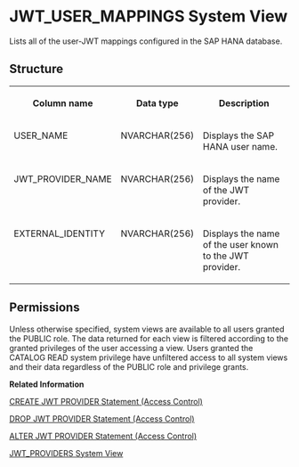 <!-- loio49f380b049a243f48873d52707504f57 -->

# JWT\_USER\_MAPPINGS System View

Lists all of the user-JWT mappings configured in the SAP HANA database.



## Structure


<table>
<tr>
<th valign="top">

Column name

</th>
<th valign="top">

Data type

</th>
<th valign="top">

Description

</th>
</tr>
<tr>
<td valign="top">

USER\_NAME

</td>
<td valign="top">

NVARCHAR\(256\)

</td>
<td valign="top">

Displays the SAP HANA user name.

</td>
</tr>
<tr>
<td valign="top">

JWT\_PROVIDER\_NAME

</td>
<td valign="top">

NVARCHAR\(256\)

</td>
<td valign="top">

Displays the name of the JWT provider.

</td>
</tr>
<tr>
<td valign="top">

EXTERNAL\_IDENTITY

</td>
<td valign="top">

NVARCHAR\(256\)

</td>
<td valign="top">

Displays the name of the user known to the JWT provider.

</td>
</tr>
</table>



<a name="loio49f380b049a243f48873d52707504f57__section_kyj_zrb_dzb"/>

## Permissions

Unless otherwise specified, system views are available to all users granted the PUBLIC role. The data returned for each view is filtered according to the granted privileges of the user accessing a view. Users granted the CATALOG READ system privilege have unfiltered access to all system views and their data regardless of the PUBLIC role and privilege grants.

**Related Information**  


[CREATE JWT PROVIDER Statement \(Access Control\)](../../010-SQL-Reference/012-SQL-Statements/create-jwt-provider-statement-access-control-bfe3daf.md "Defines a JWT provider in the SAP HANA database.")

[DROP JWT PROVIDER Statement \(Access Control\)](../../010-SQL-Reference/012-SQL-Statements/drop-jwt-provider-statement-access-control-e3caf68.md "Drops a JWT provider in the SAP HANA database.")

[ALTER JWT PROVIDER Statement \(Access Control\)](../../010-SQL-Reference/012-SQL-Statements/alter-jwt-provider-statement-access-control-61863f6.md "Alters a JWT provider in the SAP HANA database.")

[JWT\_PROVIDERS System View](jwt-providers-system-view-3df748d.md "Lists all of the JWT providers configured in the SAP HANA database.")

